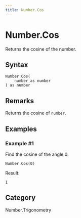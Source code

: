 ```yaml
---
title: Number.Cos
---
```


# Number.Cos


Returns the cosine of the number.


## Syntax

```powerquery
Number.Cos(
    number as number
) as number
```


## Remarks

Returns the cosine of <code>number</code>.


## Examples

### Example #1 
Find the cosine of the angle 0.
```powerquery
Number.Cos(0)
```

Result: 
```powerquery
1
```




## Category
Number.Trigonometry
